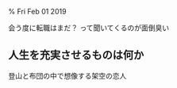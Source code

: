 % Fri Feb 01 2019

<!--

## 妄想退職エントリ

このエントリは妄想です.
退職はしていません.

退職をしました.
理由の一つとして、給料が上がらなくなった、という実感があります.
厳密には少しずつ上っているのですが、最初の上がり幅と比べれば、中学生のお小遣い程度のものです.
ちょうど対数が描くグラフを思い浮かべて頂ければ結構です.

それと仕事の内容にほとほと飽きたというのもあります.
新しいことをやりたくなったと言えば聞こえがいいと思います.
会社では入社時の面接で希望した通り自然言語処理のことをメインでやらせてもらっていたので上司には何も不満はありません (やれる中で適切に仕事を割り振ってもらったとは思います).
と言ったけど、とにかく人が少ないためにレコメンドエンジンのインフラ周りもやる必要があるのは辛くて、開発に集中できないという環境に対する不満もあります.

あ、あと、これは若干悪口なのですが.
正社員というのは守られていて、基本的にそうやすやすとクビになることはないです.
この仕組によって無能な人間もまた守られています.
ここで私は、無能ほど長く働く、という説を唱えたいと思います.
一個の会社で何年も続け、またダラダラ仕事をするのでたいてい遅くまで残って非効率的に仕事をしています.
こんな無能な人間でもまだ給料が払われてるだなんてと驚いたことがあります.
もっと優秀な人間に囲まれた環境を、私は望んでるんだと思います.

こんくらいかな.

-->

会う度に転職はまだ？ って聞いてくるのが面倒臭い

## 人生を充実させるものは何か

登山と布団の中で想像する架空の恋人

